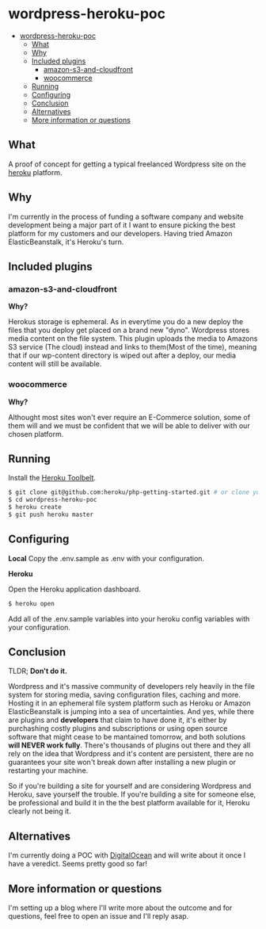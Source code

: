 # wordpress-heroku-poc

- [wordpress-heroku-poc](#wordpress-heroku-poc)
  * [What](#what)
  * [Why](#why)
  * [Included plugins](#included-plugins)
    + [amazon-s3-and-cloudfront](#amazon-s3-and-cloudfront)
    + [woocommerce](#woocommerce)
  * [Running](#running)
  * [Configuring](#configuring)
  * [Conclusion](#conclusion)
  * [Alternatives](#alternatives)
  * [More information or questions](#more-information-or-questions)

## What

A proof of concept for getting a typical freelanced Wordpress site on the [heroku](www.heroku.com) platform.

## Why

I'm currently in the process of funding a software company and website development being a major part of it I want to ensure picking the best platform for my customers and our developers. Having tried Amazon ElasticBeanstalk, it's Heroku's turn.

## Included plugins

### amazon-s3-and-cloudfront

**Why?** 

Herokus storage is ephemeral. As in everytime you do a new deploy the files that you deploy get placed on a brand new "dyno". Wordpress stores media content on the file system. This plugin uploads the media to Amazons S3 service (The cloud) instead and links to them(Most of the time), meaning that if our wp-content directory is wiped out after a deploy, our media content will still be available.

### woocommerce

**Why?** 

Althought most sites won't ever require an E-Commerce solution, some of them will and we must be confident that we will be able to deliver with our chosen platform.  

## Running

Install the [Heroku Toolbelt](https://toolbelt.heroku.com/).

```sh
$ git clone git@github.com:heroku/php-getting-started.git # or clone your own fork
$ cd wordpress-heroku-poc
$ heroku create
$ git push heroku master
```
## Configuring

**Local**
Copy the .env.sample as .env with your configuration.

**Heroku**

Open the Heroku application dashboard.
```sh
$ heroku open
```
Add all of the .env.sample variables into your heroku config variables with your configuration.

## Conclusion

TLDR; **Don't do it.**

Wordpress and it's massive community of developers rely heavily in the file system for storing media, saving configuration files, caching and more. Hosting it in an ephemeral file system platform such as Heroku or Amazon ElasticBeanstalk is jumping into a sea of uncertainties. And yes, while there are plugins and **developers** that claim to have done it, it's either by purchashing costly plugins and subscriptions or using open source software that might cease to be mantained tomorrow, and both solutions **will NEVER work fully**. There's thousands of plugins out there and they all rely on the idea that Wordpress and it's content are persistent, there are no guarantees your site won't break down after installing a new plugin or restarting your machine. 

So if you're building a site for yourself and are considering Wordpress and Heroku, save yourself the trouble. If you're building a site for someone else, be professional and build it in the the best platform available for it, Heroku clearly not being it.

## Alternatives

I'm currently doing a POC with [DigitalOcean](www.digitalocean.com) and will write about it once I have a veredict. Seems pretty good so far!


## More information or questions

I'm setting up a blog where I'll write more about the outcome and for questions, feel free to open an issue and I'll reply asap.

